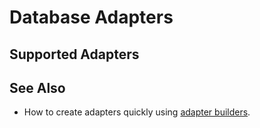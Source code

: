 # Database Adapters

## Supported Adapters

## See Also

* How to create adapters quickly using [adapter builders](../Builder/index.md).